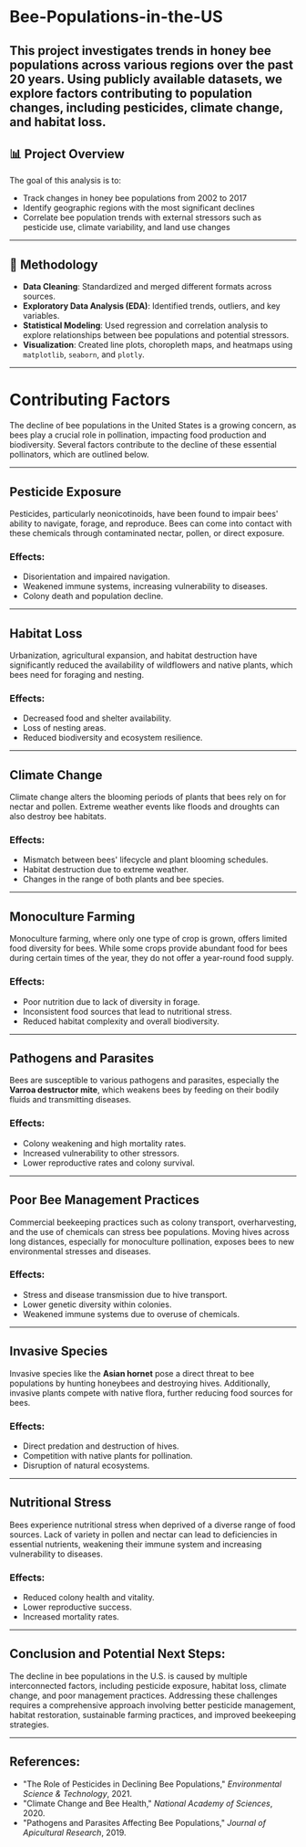 # Bee-Populations-in-the-US
This project investigates trends in honey bee populations across various regions over the past 20 years. Using publicly available datasets, we explore factors contributing to population changes, including pesticides, climate change, and habitat loss.
---

## 📊 Project Overview

The goal of this analysis is to:

- Track changes in honey bee populations from 2002 to 2017
- Identify geographic regions with the most significant declines
- Correlate bee population trends with external stressors such as pesticide use, climate variability, and land use changes

---

## 🧪 Methodology

- **Data Cleaning**: Standardized and merged different formats across sources.
- **Exploratory Data Analysis (EDA)**: Identified trends, outliers, and key variables.
- **Statistical Modeling**: Used regression and correlation analysis to explore relationships between bee populations and potential stressors.
- **Visualization**: Created line plots, choropleth maps, and heatmaps using `matplotlib`, `seaborn`, and `plotly`.

---

# Contributing Factors

The decline of bee populations in the United States is a growing concern, as bees play a crucial role in pollination, impacting food production and biodiversity. Several factors contribute to the decline of these essential pollinators, which are outlined below.

---

## **Pesticide Exposure**

Pesticides, particularly neonicotinoids, have been found to impair bees' ability to navigate, forage, and reproduce. Bees can come into contact with these chemicals through contaminated nectar, pollen, or direct exposure.

### Effects:
- Disorientation and impaired navigation.
- Weakened immune systems, increasing vulnerability to diseases.
- Colony death and population decline.

---

## **Habitat Loss**

Urbanization, agricultural expansion, and habitat destruction have significantly reduced the availability of wildflowers and native plants, which bees need for foraging and nesting.

### Effects:
- Decreased food and shelter availability.
- Loss of nesting areas.
- Reduced biodiversity and ecosystem resilience.

---

## **Climate Change**

Climate change alters the blooming periods of plants that bees rely on for nectar and pollen. Extreme weather events like floods and droughts can also destroy bee habitats.

### Effects:
- Mismatch between bees' lifecycle and plant blooming schedules.
- Habitat destruction due to extreme weather.
- Changes in the range of both plants and bee species.

---

## **Monoculture Farming**

Monoculture farming, where only one type of crop is grown, offers limited food diversity for bees. While some crops provide abundant food for bees during certain times of the year, they do not offer a year-round food supply.

### Effects:
- Poor nutrition due to lack of diversity in forage.
- Inconsistent food sources that lead to nutritional stress.
- Reduced habitat complexity and overall biodiversity.

---

## **Pathogens and Parasites**

Bees are susceptible to various pathogens and parasites, especially the **Varroa destructor mite**, which weakens bees by feeding on their bodily fluids and transmitting diseases.

### Effects:
- Colony weakening and high mortality rates.
- Increased vulnerability to other stressors.
- Lower reproductive rates and colony survival.

---

## **Poor Bee Management Practices**

Commercial beekeeping practices such as colony transport, overharvesting, and the use of chemicals can stress bee populations. Moving hives across long distances, especially for monoculture pollination, exposes bees to new environmental stresses and diseases.

### Effects:
- Stress and disease transmission due to hive transport.
- Lower genetic diversity within colonies.
- Weakened immune systems due to overuse of chemicals.

---

## **Invasive Species**

Invasive species like the **Asian hornet** pose a direct threat to bee populations by hunting honeybees and destroying hives. Additionally, invasive plants compete with native flora, further reducing food sources for bees.

### Effects:
- Direct predation and destruction of hives.
- Competition with native plants for pollination.
- Disruption of natural ecosystems.

---

## **Nutritional Stress**

Bees experience nutritional stress when deprived of a diverse range of food sources. Lack of variety in pollen and nectar can lead to deficiencies in essential nutrients, weakening their immune system and increasing vulnerability to diseases.

### Effects:
- Reduced colony health and vitality.
- Lower reproductive success.
- Increased mortality rates.

---

## Conclusion and Potential Next Steps:

The decline in bee populations in the U.S. is caused by multiple interconnected factors, including pesticide exposure, habitat loss, climate change, and poor management practices. Addressing these challenges requires a comprehensive approach involving better pesticide management, habitat restoration, sustainable farming practices, and improved beekeeping strategies.

---

## References:
- "The Role of Pesticides in Declining Bee Populations," *Environmental Science & Technology*, 2021.
- "Climate Change and Bee Health," *National Academy of Sciences*, 2020.
- "Pathogens and Parasites Affecting Bee Populations," *Journal of Apicultural Research*, 2019.

